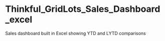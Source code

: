 # Thinkful_GridLots_Sales_Dashboard_excel
Sales dashboard built in Excel showing YTD and LYTD comparisons
